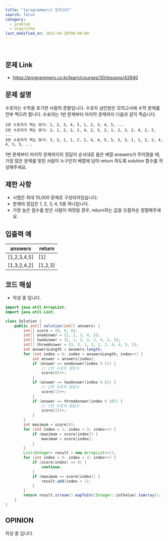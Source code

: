 ```yaml
---
title: "[programmers] 모의고사"
search: false
category:
  - problem
  - algorithm
last_modified_at: 2021-04-20T00:00:00
---
```


<br>

## 문제 Link
- <https://programmers.co.kr/learn/courses/30/lessons/42840>

## 문제 설명
수포자는 수학을 포기한 사람의 준말입니다. 수포자 삼인방은 모의고사에 수학 문제를 전부 찍으려 합니다. 
수포자는 1번 문제부터 마지막 문제까지 다음과 같이 찍습니다.

```
1번 수포자가 찍는 방식: 1, 2, 3, 4, 5, 1, 2, 3, 4, 5, ...
2번 수포자가 찍는 방식: 2, 1, 2, 3, 2, 4, 2, 5, 2, 1, 2, 3, 2, 4, 2, 5, ...
3번 수포자가 찍는 방식: 3, 3, 1, 1, 2, 2, 4, 4, 5, 5, 3, 3, 1, 1, 2, 2, 4, 4, 5, 5, ...
```

1번 문제부터 마지막 문제까지의 정답이 순서대로 들은 배열 answers가 주어졌을 때, 가장 많은 문제를 맞힌 사람이 누구인지 배열에 담아 return 하도록 solution 함수를 작성해주세요.

## 제한 사항
- 시험은 최대 10,000 문제로 구성되어있습니다.
- 문제의 정답은 1, 2, 3, 4, 5중 하나입니다.
- 가장 높은 점수를 받은 사람이 여럿일 경우, return하는 값을 오름차순 정렬해주세요.

## 입출력 예

| answers | return |
|---|---|
| [1,2,3,4,5] | [1] |
| [1,3,2,4,2] | [1,2,3] |

## 코드 해설
- 작성 중 입니다.

```java
import java.util.ArrayList;
import java.util.List;

class Solution {
    public int[] solution(int[] answers) {
        int[] score = {0, 0, 0};
        int[] oneAsnwer = {1, 2, 3, 4, 5};
        int[] twoAsnwer = {2, 1, 2, 3, 2, 4, 2, 5};
        int[] threeAsnwer = {3, 3, 1, 1, 2, 2, 4, 4, 5, 5};
        int answersLength = answers.length;
        for (int index = 0; index < answersLength; index++) {
            int answer = answers[index];
            if (answer == oneAsnwer[index % 5]) {
                // 1번 수포자 정답수
                score[0]++;
            }
            if (answer == twoAsnwer[index % 8]) {
                // 2번 수포자 정답수
                score[1]++;
            }
            if (answer == threeAsnwer[index % 10]) {
                // 3번 수포자 정답수
                score[2]++;
            }
        }
        int maximum = score[0];
        for (int index = 1; index < 3; index++) {
            if (maximum < score[index]) {
                maximum = score[index];
            }
        }
        List<Integer> result = new ArrayList<>();
        for (int index = 0; index < 3; index++) {
            if (score[index] == 0) {
                continue;
            }
            if (maximum == score[index]) {
                result.add(index + 1);
            }
        }
        return result.stream().mapToInt(Integer::intValue).toArray();
    }
}
```

## OPINION
작성 중 입니다.